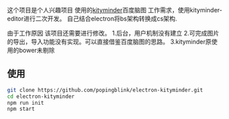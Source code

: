 这个项目是个人兴趣项目
使用的[kityminder](https://github.com/fex-team/kityminder)百度脑图
工作需求，使用kityminder-editor进行二次开发。
自己结合electron将bs架构转换成cs架构.

由于工作原因  该项目还需要进行修改。
1.后台，用户机制没有建立
2.可完成图片的导出，导入功能没有实现。可以直接借鉴百度脑图的思路。
3.kityminder原使用的bower未剔除

## 使用
```sh
git clone https://github.com/popingblink/electron-kityminder.git
cd electron-kityminder
npm run init
npm start
```